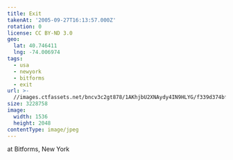 ```yaml
---
title: Exit
takenAt: '2005-09-27T16:13:57.000Z'
rotation: 0
license: CC BY-ND 3.0
geo:
  lat: 40.746411
  lng: -74.006974
tags:
  - usa
  - newyork
  - bitforms
  - exit
url: >-
  //images.ctfassets.net/bncv3c2gt878/1AKhjbU2XNAydy4IN9HLYG/f339d374bfb2a9ea8cd78befa85a17ae/exit_4325598956_o
size: 3228758
image:
  width: 1536
  height: 2048
contentType: image/jpeg
---
```


at Bitforms, New York